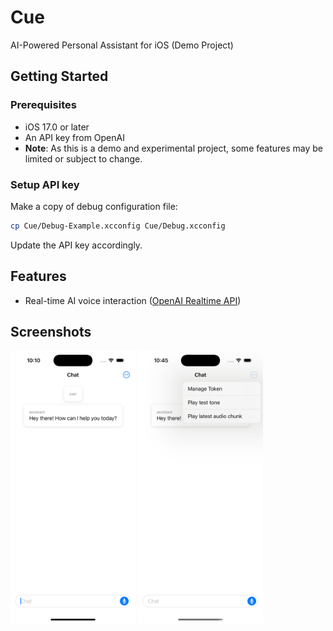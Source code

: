 # Cue

AI-Powered Personal Assistant for iOS (Demo Project)

## Getting Started

### Prerequisites

- iOS 17.0 or later
- An API key from OpenAI
- **Note**: As this is a demo and experimental project, some features may be limited or subject to change.

### Setup API key

Make a copy of debug configuration file:

```sh
cp Cue/Debug-Example.xcconfig Cue/Debug.xcconfig
```

Update the API key accordingly.

## Features

- Real-time AI voice interaction ([OpenAI Realtime API](https://platform.openai.com/docs/guides/realtime))

## Screenshots

<p float="left">
  <img src="demo/demo.png" width="200" />
  <img src="demo/demo-settings.png" width="200" />
</p>
